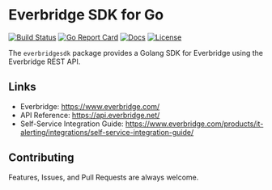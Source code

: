 # Everbridge SDK for Go

[![Build Status][build-status-svg]][build-status-url]
[![Go Report Card][goreport-svg]][goreport-url]
[![Docs][docs-godoc-svg]][docs-godoc-url]
[![License][license-svg]][license-url]

 [build-status-svg]: https://github.com/grokify/everbridge-sdk-go/workflows/build/badge.svg
 [build-status-url]: https://github.com/grokify/everbridge-sdk-go/actions
 [goreport-svg]: https://goreportcard.com/badge/github.com/grokify/everbridge-sdk-go
 [goreport-url]: https://goreportcard.com/report/github.com/grokify/everbridge-sdk-go
 [docs-godoc-svg]: https://pkg.go.dev/badge/github.com/grokify/everbridge-sdk-go
 [docs-godoc-url]: https://pkg.go.dev/github.com/grokify/everbridge-sdk-go
 [license-svg]: https://img.shields.io/badge/license-MIT-blue.svg
 [license-url]: https://github.com/grokify/everbridge-sdk-go/blob/master/LICENSE.md

The `everbridgesdk` package provides a Golang SDK for Everbridge using the Everbridge REST API.

## Links

* Everbridge: https://www.everbridge.com/
* API Reference: https://api.everbridge.net/
* Self-Service Integration Guide: https://www.everbridge.com/products/it-alerting/integrations/self-service-integration-guide/

## Contributing

Features, Issues, and Pull Requests are always welcome.
